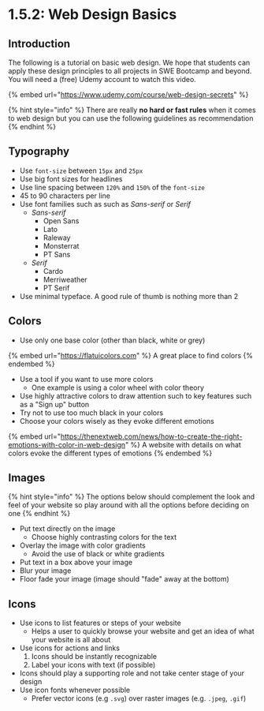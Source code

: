 # 1.5.2: Web Design Basics

## Introduction

The following is a tutorial on basic web design. We hope that students can apply these design principles to all projects in SWE Bootcamp and beyond. You will need a (free) Udemy account to watch this video.

{% embed url="https://www.udemy.com/course/web-design-secrets" %}

{% hint style="info" %}
There are really **no hard or fast rules** when it comes to web design but you can use the following guidelines as recommendation
{% endhint %}

## Typography

- Use `font-size` between `15px` and `25px`
- Use big font sizes for headlines
- Use line spacing between `120%` and `150%` of the `font-size`
- 45 to 90 characters per line
- Use font families such as such as _Sans-serif_ or _Serif_
  - _Sans-serif_
    - Open Sans
    - Lato
    - Raleway
    - Monsterrat
    - PT Sans
  - _Serif_
    - Cardo
    - Merriweather
    - PT Serif
- Use minimal typeface. A good rule of thumb is nothing more than 2

## Colors

- Use only one base color (other than black, white or grey)

{% embed url="https://flatuicolors.com" %}
A great place to find colors
{% endembed %}

- Use a tool if you want to use more colors
  - One example is using a color wheel with color theory
- Use highly attractive colors to draw attention such to key features such as a "Sign up" button
- Try not to use too much black in your colors
- Choose your colors wisely as they evoke different emotions

{% embed url="https://thenextweb.com/news/how-to-create-the-right-emotions-with-color-in-web-design" %}
A website with details on what colors evoke the different types of emotions
{% endembed %}

## Images

{% hint style="info" %}
The options below should complement the look and feel of your website so play around with all the options before deciding on one
{% endhint %}

- Put text directly on the image
  - Choose highly contrasting colors for the text
- Overlay the image with color gradients
  - Avoid the use of black or white gradients
- Put text in a box above your image
- Blur your image
- Floor fade your image (image should "fade" away at the bottom)

## Icons

- Use icons to list features or steps of your website
  - Helps a user to quickly browse your website and get an idea of what your website is all about
- Use icons for actions and links
  1. Icons should be instantly recognizable
  2. Label your icons with text (if possible)
- Icons should play a supporting role and not take center stage of your design
- Use icon fonts whenever possible&#x20;
  - Prefer vector icons (e.g `.svg`) over raster images (e.g. `.jpeg`, `.gif`)
